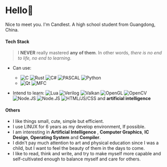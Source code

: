 # Hello👋

Nice to meet you. I'm Candlest. A high school student from Guangdong, China.

#### Tech Stack

>  I **NEVER** really mastered **any of them**. In other words, *there is no end to life, no end to learning*.

- Can use: 
  - ![C](https://img.shields.io/badge/-Rust-critical) ![Rust](https://img.shields.io/badge/-C/C++-green) ![C#](https://img.shields.io/badge/-C%23-green) ![PASCAL](https://img.shields.io/badge/-PASCAL-blue) ![Python](https://img.shields.io/badge/-Python-blue)
  - ![Qt](https://img.shields.io/badge/-Qt-brightgreen) ![MFC](https://img.shields.io/badge/-MFC-black)

- Intend to learn:  ![Lua](https://img.shields.io/badge/-Lua-green) ![Verilog](https://img.shields.io/badge/-Verilog-important) ![Valkan](https://img.shields.io/badge/-Valkan-red) ![OpenGL](https://img.shields.io/badge/-OpenGL-9cf) ![OpenCV](https://img.shields.io/badge/-OpenCV-lightgrey) ![Node.JS](https://img.shields.io/badge/-Node%2EJS-brightgreen) ![Node.JS](https://img.shields.io/badge/-Node%2EJS-brightgreen) ![HTML/JS/CSS](https://img.shields.io/badge/-HTML%2FJS%2FCSS-brightgreen)  and **artificial intelligence**

#### Others

- I like things small, cute, simple but efficient.
- I use LINUX for 6 years as my develop environment, If possible.
- I am interesting in **Artificial Intelligence** , **Computer Graphics**, **IC Design**, **Operating System** and **Compiler**.
- I didn't pay much attention to art and physical education since I was a child, but I want to feel the beauty of them in the days to come.
- I like to read, think and write, and try to make myself more capable and self-cultivated enough to balance myself and care for others.
